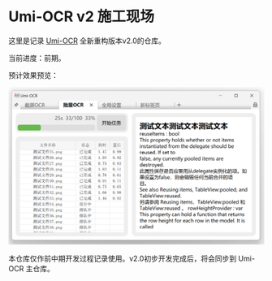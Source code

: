 # Umi-OCR v2 施工现场

这里是记录 [Umi-OCR](https://github.com/hiroi-sora/Umi-OCR) 全新重构版本v2.0的仓库。

当前进度：前期。

预计效果预览：

![](docs/Preview1.png)

本仓库仅作前中期开发过程记录使用。v2.0初步开发完成后，将会同步到 Umi-OCR 主仓库。